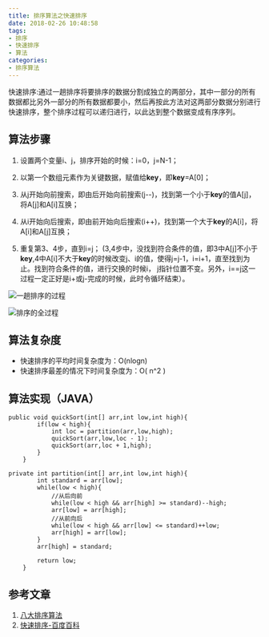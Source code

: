 ```yaml
---
title: 排序算法之快速排序
date: 2018-02-26 10:48:58
tags:
- 排序
- 快速排序
- 算法
categories:
- 排序算法
---
```


快速排序:通过一趟排序将要排序的数据分割成独立的两部分，其中一部分的所有数据都比另外一部分的所有数据都要小，然后再按此方法对这两部分数据分别进行快速排序，整个排序过程可以递归进行，以此达到整个数据变成有序序列。

<!-- more -->

## 算法步骤
1. 设置两个变量i、j，排序开始的时候：i=0，j=N-1；

2. 以第一个数组元素作为关键数据，赋值给**key**，即**key**=A[0]；

3. 从j开始向前搜索，即由后开始向前搜索(j--)，找到第一个小于**key**的值A[j]，将A[j]和A[i]互换；

4. 从i开始向后搜索，即由前开始向后搜索(i++)，找到第一个大于**key**的A[i]，将A[i]和A[j]互换；

5. 重复第3、4步，直到i=j； (3,4步中，没找到符合条件的值，即3中A[j]不小于**key**,4中A[i]不大于**key**的时候改变j、i的值，使得j=j-1，i=i+1，直至找到为止。找到符合条件的值，进行交换的时候i， j指针位置不变。另外，i==j这一过程一定正好是i+或j-完成的时候，此时令循环结束）。

![一趟排序的过程](http://upload-images.jianshu.io/upload_images/5160231-402b27a373a8f450.jpg?imageMogr2/auto-orient/strip%7CimageView2/2/w/1240)

![排序的全过程](http://upload-images.jianshu.io/upload_images/5160231-2a08240232d4dee3.jpg?imageMogr2/auto-orient/strip%7CimageView2/2/w/1240)


## 算法复杂度
- 快速排序的平均时间复杂度为：O(nlogn)
- 快速排序最差的情况下时间复杂度为：O( n^2 )

## 算法实现（JAVA）
```
public void quickSort(int[] arr,int low,int high){
        if(low < high){
            int loc = partition(arr,low,high);
            quickSort(arr,low,loc - 1);
            quickSort(arr,loc + 1,high);
        }
    }

private int partition(int[] arr,int low,int high){
        int standard = arr[low];
        while(low < high){
            //从后向前
            while(low < high && arr[high] >= standard)--high;
            arr[low] = arr[high];
            //从前向后
            while(low < high && arr[low] <= standard)++low;
            arr[high] = arr[low];
        }
        arr[high] = standard;

        return low;
    }
```
## 参考文章

1.  [八大排序算法](https://link.jianshu.com/?t=http%3A%2F%2Fblog.csdn.net%2Fhguisu%2Farticle%2Fdetails%2F7776068)
2.  [快速排序-百度百科](https://baike.baidu.com/item/%E5%BF%AB%E9%80%9F%E6%8E%92%E5%BA%8F%E7%AE%97%E6%B3%95/369842?fr=aladdin&fromid=2084344&fromtitle=%E5%BF%AB%E9%80%9F%E6%8E%92%E5%BA%8F)



